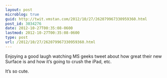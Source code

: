 ```yaml
---
layout: post
microblog: true
guid: http://twit.vmstan.com/2012/10/27/262079967330959360.html
post_id: 3034276
date: 2012-10-27T00:35:08-0600
lastmod: 2012-10-27T00:35:08-0600
type: post
url: /2012/10/27/262079967330959360.html
---
```

Enjoying a good laugh watching MS geeks tweet about how great their new Surface is and how it’s going to crush the iPad, etc.

It’s so cute.
